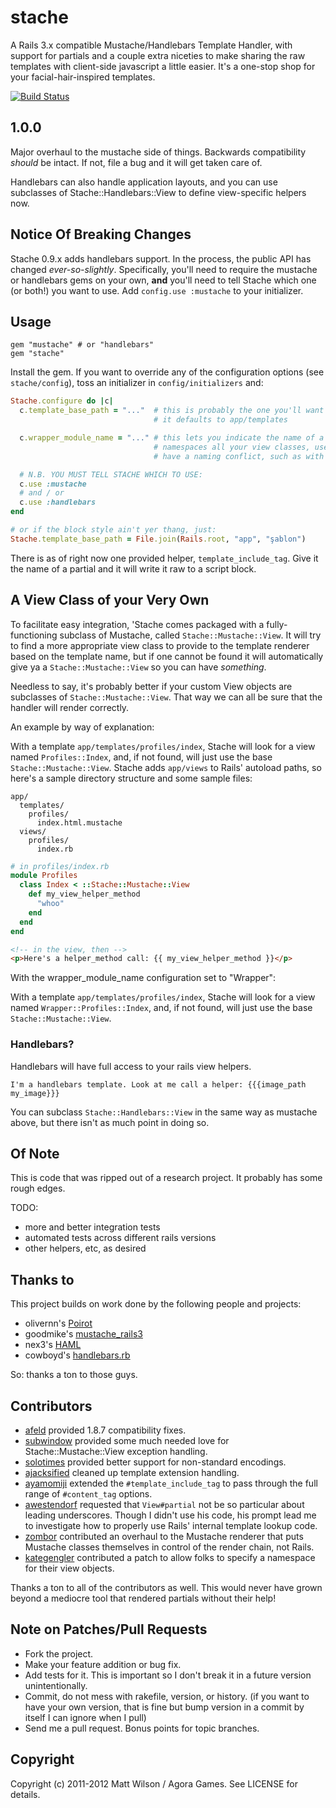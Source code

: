 # stache

A Rails 3.x compatible Mustache/Handlebars Template Handler, with support for partials and a couple extra niceties to make sharing the raw templates with client-side javascript a little easier. It's a one-stop shop for your facial-hair-inspired templates.

[![Build Status](https://secure.travis-ci.org/agoragames/stache.png)](http://travis-ci.org/agoragames/stache)

## 1.0.0

Major overhaul to the mustache side of things. Backwards compatibility *should* be intact. If not, file a bug and it will get taken care of.

Handlebars can also handle application layouts, and you can use subclasses of Stache::Handlebars::View to define view-specific helpers now.

## Notice Of Breaking Changes

Stache 0.9.x adds handlebars support. In the process, the public API has changed *ever-so-slightly*. Specifically, you'll need to require the mustache or handlebars gems on your own, **and** you'll need to tell Stache which one (or both!) you want to use. Add `config.use :mustache` to your initializer.

## Usage

    gem "mustache" # or "handlebars"
    gem "stache"

Install the gem. If you want to override any of the configuration options (see `stache/config`), toss an initializer in `config/initializers` and:

```ruby
Stache.configure do |c|
  c.template_base_path = "..."  # this is probably the one you'll want to change
                                # it defaults to app/templates

  c.wrapper_module_name = "..." # this lets you indicate the name of a module that
                                # namespaces all your view classes, useful, if you
                                # have a naming conflict, such as with a mailer

  # N.B. YOU MUST TELL STACHE WHICH TO USE:
  c.use :mustache
  # and / or
  c.use :handlebars
end

# or if the block style ain't yer thang, just:
Stache.template_base_path = File.join(Rails.root, "app", "şablon")
```

There is as of right now one provided helper, `template_include_tag`. Give it the name of a partial and it will write it raw to a script block.

## A View Class of your Very Own

To facilitate easy integration, 'Stache comes packaged with a fully-functioning subclass of Mustache, called `Stache::Mustache::View`. It will try to find a more appropriate view class to provide to the template renderer based on the template name, but if one cannot be found it will automatically give ya a `Stache::Mustache::View` so you can have *something*.

Needless to say, it's probably better if your custom View objects are subclasses of `Stache::Mustache::View`. That way we can all be sure that the handler will render correctly.

An example by way of explanation:

With a template `app/templates/profiles/index`, Stache will look for a view named `Profiles::Index`, and, if not found, will just use the base `Stache::Mustache::View`. Stache adds `app/views` to Rails' autoload paths, so here's a sample directory structure and some sample files:

```
app/
  templates/
    profiles/
      index.html.mustache
  views/
    profiles/
      index.rb
```

```ruby
# in profiles/index.rb
module Profiles
  class Index < ::Stache::Mustache::View
    def my_view_helper_method
      "whoo"
    end
  end
end
```

```html
<!-- in the view, then -->
<p>Here's a helper_method call: {{ my_view_helper_method }}</p>
```

With the wrapper_module_name configuration set to "Wrapper":

With a template `app/templates/profiles/index`, Stache will look for a view named `Wrapper::Profiles::Index`, and, if not found, will just use the base `Stache::Mustache::View`.

### Handlebars?

Handlebars will have full access to your rails view helpers.

```
I'm a handlebars template. Look at me call a helper: {{{image_path my_image}}}
```

You can subclass `Stache::Handlebars::View` in the same way as mustache above, but there isn't as much point in doing so.

## Of Note

This is code that was ripped out of a research project. It probably has some rough edges.

TODO:

* more and better integration tests
* automated tests across different rails versions
* other helpers, etc, as desired

## Thanks to

This project builds on work done by the following people and projects:

* olivernn's [Poirot](https://github.com/olivernn/poirot)
* goodmike's [mustache_rails3](https://github.com/goodmike/mustache_rails3)
* nex3's [HAML](https://github.com/nex3/haml)
* cowboyd's [handlebars.rb](https://github.com/cowboyd/handlebars.rb)

So: thanks a ton to those guys.

## Contributors

* [afeld](https://github.com/afeld) provided 1.8.7 compatibility fixes.
* [subwindow](https://github.com/subwindow) provided some much needed love for Stache::Mustache::View exception handling.
* [solotimes](https://github.com/solotimes) provided better support for non-standard encodings.
* [ajacksified](https://github.com/ajacksified) cleaned up template extension handling.
* [ayamomiji](https://github.com/ayamomiji) extended the `#template_include_tag` to pass through the full range of `#content_tag` options.
* [awestendorf](https://github.com/awestendorf) requested that `View#partial` not be so particular about leading underscores. Though I didn't use his code, his prompt lead me to investigate how to properly use Rails' internal template lookup code.
* [zombor](https://github.com/zombor) contributed an overhaul to the Mustache renderer that puts Mustache classes themselves in control of the render chain, not Rails.
* [kategengler](https://github.com/kategengler) contributed a patch to allow folks to specify a namespace for their view objects.

Thanks a ton to all of the contributors as well. This would never have grown beyond a mediocre tool that rendered partials without their help!

## Note on Patches/Pull Requests

* Fork the project.
* Make your feature addition or bug fix.
* Add tests for it. This is important so I don't break it in a
  future version unintentionally.
* Commit, do not mess with rakefile, version, or history.
  (if you want to have your own version, that is fine but bump version in a commit by itself I can ignore when I pull)
* Send me a pull request. Bonus points for topic branches.

## Copyright

Copyright (c) 2011-2012 Matt Wilson / Agora Games. See LICENSE for details.

